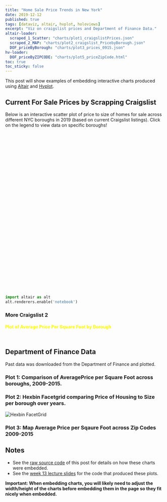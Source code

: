 ```yaml
---
title: "Home Sale Price Trends in New York"
date: 2019-12-12
published: true
tags: [dataviz, altair, hvplot, holoviews]
excerpt: "Viz on craigslist prices and Department of Finance Data."
altair-loader:
  scraped_1_Scatter: "charts/plot1_craigslistPrices.json"
  scraped_2_MAP: "charts/plot2_craigslist_PricebyBorough.json"
  DOF_priceByBorough: "charts/plot3_prices_0915.json"
hv-loader:
  DOF_priceByZIPCODE: "charts/plot5_priceZipCode.html"
toc: true
toc_sticky: false
---
```


This post will show examples of embedding interactive charts produced using [Altair](https://altair-viz.github.io) and [Hvplot](https://hvplot.pyviz.org/).

## Current For Sale Prices by Scrapping Craigslist

Below is an interactive scatter plot of price to size of homes for sale across different NYC boroughs in 2019 (based on current Craigslist listings). Click on the legend to view data on specific boroughs! 


<div id="scraped_1_Scatter" style="width:2px; height: 500px";></div>

```python
import altair as alt
alt.renderers.enable('notebook')
```

### More Craigslist 2 

<h4 style="color:yellow;"> Plot of Average Price Per Square Foot by Borough </h4>
<div id="scraped_2_MAP" style="padding-top: 10px; padding-left: 10px; padding-right: 10px;"></div>

## Department of Finance Data 
Past data was downloaded from the Department of Finance and plotted. 


### Plot 1: Comparison of AveragePrice per Square Foot across boroughs, 2009-2015. 
<div id="DOF_priceByBorough"></div>

### Plot 2: Hexbin Facetgrid comparing Price of Housing to Size per borough over years. 
![Hexbin FacetGrid]({{site.url}}{{site.baseurl}}/assets/images/plot4_Size_to_price_ByBoroughYear.png)


### Plot 3: Map Average Price per Sqaure Foot across Zip Codes 2009-2015
<div id="DOF_priceByZIPCODE"></div>



## Notes

- See the [raw source code](https://raw.githubusercontent.com/nickhand/static-site-template/master/_posts/2019-04-13-measles-charts.md) of this post for details on how these charts were embedded.
- See the [week 13 lecture slides](https://github.com/MUSA-620-Fall-2019/week-13/blob/master/lecture-13.ipynb) for the code that produced these plots.

**Important: When embedding charts, you will likely need to adjust the width/height of the charts before embedding them in the page so they fit nicely when embedded.**
